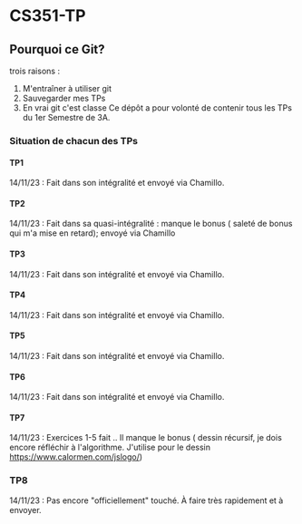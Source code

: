 # CS351-TP
## Pourquoi ce Git?
trois raisons :
  1. M'entraîner à utiliser git
  2. Sauvegarder mes TPs
  3. En vrai git c'est classe
Ce dépôt a pour volonté de contenir tous les TPs du 1er Semestre de 3A.
### Situation de chacun des TPs
#### TP1
14/11/23 : Fait dans son intégralité et envoyé via Chamillo.
#### TP2
14/11/23 : Fait dans sa quasi-intégralité : manque le bonus ( saleté de bonus qui m'a mise en retard); envoyé via Chamillo
#### TP3
14/11/23 : Fait dans son intégralité et envoyé via Chamillo.
#### TP4
14/11/23 : Fait dans son intégralité et envoyé via Chamillo.
#### TP5
14/11/23 : Fait dans son intégralité et envoyé via Chamillo.
#### TP6
14/11/23 : Fait dans son intégralité et envoyé via Chamillo.
#### TP7
14/11/23 : Exercices 1-5 fait .. Il manque le bonus ( dessin récursif, je dois encore réfléchir à l'algorithme. J'utilise pour le dessin https://www.calormen.com/jslogo/)
### TP8
14/11/23 : Pas encore "officiellement" touché. À faire très rapidement et à envoyer.
